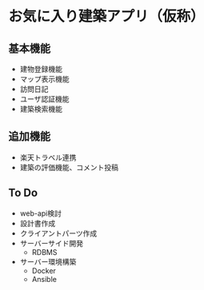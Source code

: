 # お気に入り建築アプリ（仮称）

## 基本機能
* 建物登録機能
* マップ表示機能
* 訪問日記
* ユーザ認証機能
* 建築検索機能

## 追加機能
* 楽天トラベル連携
* 建築の評価機能、コメント投稿


## To Do

* web-api検討
* 設計書作成
* クライアントパーツ作成
* サーバーサイド開発
    * RDBMS
* サーバー環境構築
    * Docker
    * Ansible


